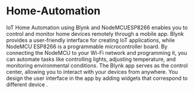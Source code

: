 # Home-Automation
IoT Home Automation using Blynk and NodeMCUESP8266 enables you to control and monitor home devices remotely through 
a mobile app. Blynk provides a user-friendly interface for creating IoT applications, while NodeMCU ESP8266 is a 
programmable microcontroller board. By connecting the NodeMCU to your Wi-Fi network and programming it, you can 
automate tasks like controlling lights, adjusting temperature, and monitoring environmental conditions. The 
Blynk app serves as the control center, allowing you to interact with your devices from anywhere. You design the 
user interface in the app by adding widgets that correspond to different device . 
